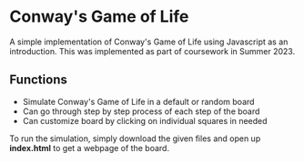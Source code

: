 # **Conway's Game of Life**
A simple implementation of Conway's Game of Life using Javascript as an introduction. This was implemented as part of coursework in Summer 2023.

## Functions
- Simulate Conway's Game of Life in a default or random board
- Can go through step by step process of each step of the board
- Can customize board by clicking on individual squares in needed

To run the simulation, simply download the given files and open up **index.html** to get a webpage of the board.
